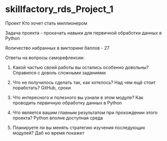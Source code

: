 # skillfactory_rds_Project_1
 Проект Кто хочет стать миллионером
 
Задача проекта - прокачать навыки для первичной обработки данных в Python

Rоличество набранных в викторине баллов - 27

Oтветы на вопросы саморефлексии:

1. Какой частью своей работы вы остались особенно довольны? Справился с доволь сложными заданиями

2. Что не получилось сделать так, как хотелось? Над чем ещё стоит поработать? GitHub, сроки

3. Что интересного и полезного вы узнали в этом модуле? Как проводить первичную обработку данных в Python

4. Что является вашим главным результатом при прохождении этого проекта? Python вполне доступная среда

5. Планируете ли вы менять стратегию изучения последующих модулей? Даб но время покажет
